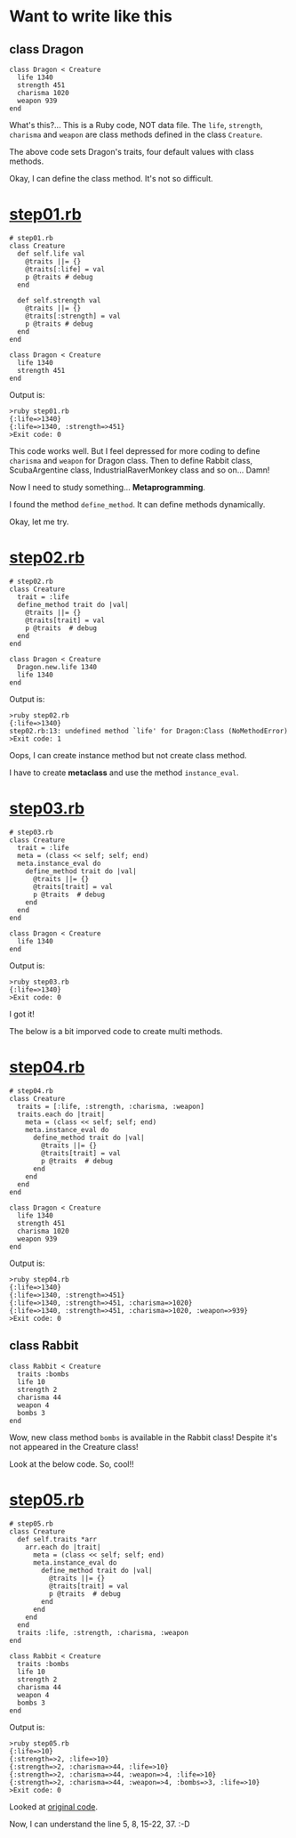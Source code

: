 Want to write like this
=======================

class Dragon
------------

	class Dragon < Creature
	  life 1340
	  strength 451
	  charisma 1020
	  weapon 939
	end

What's this?... This is a Ruby code, NOT data file. The `life`, `strength`, `charisma` and `weapon` are class methods defined in the class `Creature`.

The above code sets Dragon's traits, four default values with class methods.

Okay, I can define the class method. It's not so difficult.

# [step01.rb](http://github.com/ashbb/dwemthys_array_study_note/blob/master/steps/step01.rb)

	# step01.rb
	class Creature
	  def self.life val
	    @traits ||= {}
	    @traits[:life] = val
	    p @traits # debug
	  end
	  
	  def self.strength val
	    @traits ||= {}
	    @traits[:strength] = val
	    p @traits # debug
	  end
	end
	
	class Dragon < Creature
	  life 1340
	  strength 451
	end

Output is:

	>ruby step01.rb
	{:life=>1340}
	{:life=>1340, :strength=>451}
	>Exit code: 0

This code works well. But I feel depressed for more coding to define `charisma` and `weapon` for Dragon class. Then to define Rabbit class, ScubaArgentine class, IndustrialRaverMonkey class and so on... Damn!

Now I need to study something... **Metaprogramming**.

I found the method `define_method`. It can define methods dynamically.

Okay, let me try.

# [step02.rb](http://github.com/ashbb/dwemthys_array_study_note/blob/master/steps/step02.rb)

	# step02.rb
	class Creature
	  trait = :life
	  define_method trait do |val|
	    @traits ||= {}
	    @traits[trait] = val
	    p @traits  # debug
	  end
	end
	
	class Dragon < Creature
	  Dragon.new.life 1340
	  life 1340
	end

Output is:

	>ruby step02.rb
	{:life=>1340}
	step02.rb:13: undefined method `life' for Dragon:Class (NoMethodError)
	>Exit code: 1

Oops, I can create instance method but not create class method.

I have to create **metaclass** and use the method `instance_eval`.

# [step03.rb](http://github.com/ashbb/dwemthys_array_study_note/blob/master/steps/step03.rb)

	# step03.rb
	class Creature
	  trait = :life
	  meta = (class << self; self; end)
	  meta.instance_eval do
	    define_method trait do |val|
	      @traits ||= {}
	      @traits[trait] = val
	      p @traits  # debug
	    end
	  end
	end
	
	class Dragon < Creature
	  life 1340
	end

Output is:

	>ruby step03.rb
	{:life=>1340}
	>Exit code: 0

I got it!

The below is a bit imporved code to create multi methods.

# [step04.rb](http://github.com/ashbb/dwemthys_array_study_note/blob/master/steps/step04.rb)

	# step04.rb
	class Creature
	  traits = [:life, :strength, :charisma, :weapon]
	  traits.each do |trait|
	    meta = (class << self; self; end)
	    meta.instance_eval do
	      define_method trait do |val|
	        @traits ||= {}
	        @traits[trait] = val
	        p @traits  # debug
	      end
	    end
	  end
	end
	
	class Dragon < Creature
	  life 1340
	  strength 451
	  charisma 1020
	  weapon 939
	end
	  

Output is:

	>ruby step04.rb
	{:life=>1340}
	{:life=>1340, :strength=>451}
	{:life=>1340, :strength=>451, :charisma=>1020}
	{:life=>1340, :strength=>451, :charisma=>1020, :weapon=>939}
	>Exit code: 0


class Rabbit
------------

	class Rabbit < Creature
	  traits :bombs
	  life 10
	  strength 2
	  charisma 44
	  weapon 4
	  bombs 3
	end

Wow, new class method `bombs` is available in the Rabbit class! Despite it's not appeared in the Creature class!

Look at the below code. So, cool!!

# [step05.rb](http://github.com/ashbb/dwemthys_array_study_note/blob/master/steps/step05.rb)

	# step05.rb
	class Creature
	  def self.traits *arr
	    arr.each do |trait|
	      meta = (class << self; self; end)
	      meta.instance_eval do
	        define_method trait do |val|
	          @traits ||= {}
	          @traits[trait] = val
	          p @traits  # debug
	        end
	      end
	    end
	  end
	  traits :life, :strength, :charisma, :weapon
	end
	
	class Rabbit < Creature
	  traits :bombs
	  life 10
	  strength 2
	  charisma 44
	  weapon 4
	  bombs 3
	end

Output is:

	>ruby step05.rb
	{:life=>10}
	{:strength=>2, :life=>10}
	{:strength=>2, :charisma=>44, :life=>10}
	{:strength=>2, :charisma=>44, :weapon=>4, :life=>10}
	{:strength=>2, :charisma=>44, :weapon=>4, :bombs=>3, :life=>10}
	>Exit code: 0


Looked at [original code](http://github.com/ashbb/dwemthys_array_study_note/tree/master/whys_code/dwemthy.rb).

Now, I can understand the line 5, 8, 15-22, 37. :-D

